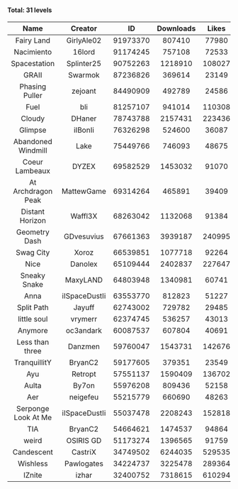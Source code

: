#### Total: 31 levels

| Name | Creator | ID | Downloads | Likes |
|:---:|:---:|:---:|:---:|:---:|
| Fairy Land | GirlyAle02 | 91973370 | 807410 | 77980
| Nacimiento | 16lord | 91174245 | 757108 | 72533
| Spacestation | Splinter25 | 90752263 | 1218910 | 108027
| GRAII | Swarmok | 87236826 | 369614 | 23149
| Phasing Puller | zejoant | 84490909 | 492789 | 24586
| Fuel | bli | 81257107 | 941014 | 110308
| Cloudy | DHaner | 78743788 | 2157431 | 223436
| Glimpse | iIBonIi | 76326298 | 524600 | 36087
| Abandoned Windmill | Lake | 75449766 | 746093 | 48675
| Coeur Lambeaux | DYZEX | 69582529 | 1453032 | 91070
| At Archdragon Peak | MattewGame | 69314264 | 465891 | 39409
| Distant Horizon | Waffl3X | 68263042 | 1132068 | 91384
| Geometry Dash | GDvesuvius | 67661363 | 3939187 | 240995
| Swag City | Xoroz | 66539851 | 1077718 | 92264
| Nice | Danolex | 65109444 | 2402837 | 227647
| Sneaky Snake | MaxyLAND | 64803948 | 1340981 | 60741
| Anna | iISpaceDustIi | 63553770 | 812823 | 51227
| Split Path | Jayuff | 62743002 | 729782 | 29485
| little soul | vrymerr | 62374745 | 536257 | 43013
| Anymore | oc3andark | 60087537 | 607804 | 40691
| Less than three | Danzmen | 59760047 | 1543731 | 142676
| TranquillitY | BryanC2 | 59177605 | 379351 | 23549
| Ayu | Retropt | 57551137 | 1590409 | 136702
| Aulta | By7on | 55976208 | 809436 | 52158
| Aer | neigefeu | 55215779 | 660690 | 48263
| Serponge Look At Me | iISpaceDustIi | 55037478 | 2208243 | 152818
|  TIA | BryanC2 | 54664621 | 1474537 | 94864
| weird | OSIRIS GD | 51173274 | 1396565 | 91759
| Candescent | CastriX | 34749502 | 6244035 | 529535
| Wishless | Pawlogates | 34224737 | 3225478 | 289364
| IZnite | izhar | 32400752 | 7318615 | 610294
